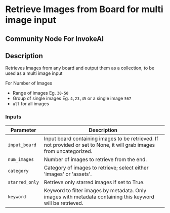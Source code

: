 # Retrieve Images from Board for multi image input

## Community Node For InvokeAI

## Description
Retrieves Images from any board and output them as a collection, to be used as a multi image input

For Number of Images
* Range of images Eg. `30-50`
* Group of single images Eg. `4,23,45` or a single image `567`
* `all` for all images

### Inputs
| Parameter     | Description                                 
|---------------|---------------------------------------------|
| `input_board`  | Input board containing images to be retrieved. If not provided or set to None, it will grab images from uncategorized.|
| `num_images` | Number of images to retrieve from the end.|
| `category` | Category of images to retrieve; select either 'images' or 'assets'.|
| `starred_only` | Retrieve only starred images if set to True.|
| `keyword` | Keyword to filter images by metadata. Only images with metadata containing this keyword will be retrieved.|

